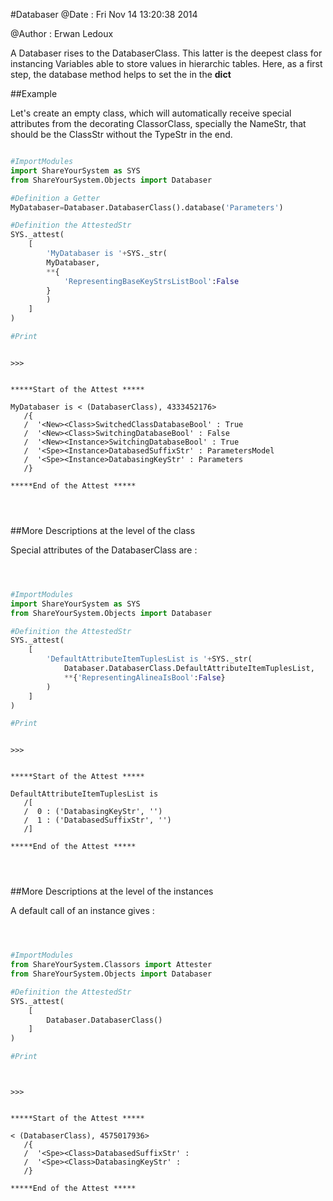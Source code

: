 
#Databaser
 @Date : Fri Nov 14 13:20:38 2014

@Author : Erwan Ledoux



A Databaser rises to the DatabaserClass. This latter is the deepest class for
instancing Variables able to store values in hierarchic tables. Here, as a first
step, the database method helps to set the <DatabasingKeyStr> in the __dict__





<!---
FrozenIsBool True
-->

##Example

Let's create an empty class, which will automatically receive
special attributes from the decorating ClassorClass,
specially the NameStr, that should be the ClassStr
without the TypeStr in the end.

```python

#ImportModules
import ShareYourSystem as SYS
from ShareYourSystem.Objects import Databaser

#Definition a Getter
MyDatabaser=Databaser.DatabaserClass().database('Parameters')

#Definition the AttestedStr
SYS._attest(
    [
        'MyDatabaser is '+SYS._str(
        MyDatabaser,
        **{
            'RepresentingBaseKeyStrsListBool':False
        }
        )
    ]
)

#Print



```


```console
>>>


*****Start of the Attest *****

MyDatabaser is < (DatabaserClass), 4333452176>
   /{
   /  '<New><Class>SwitchedClassDatabaseBool' : True
   /  '<New><Class>SwitchingDatabaseBool' : False
   /  '<New><Instance>SwitchingDatabaseBool' : True
   /  '<Spe><Instance>DatabasedSuffixStr' : ParametersModel
   /  '<Spe><Instance>DatabasingKeyStr' : Parameters
   /}

*****End of the Attest *****




```



<!--
FrozenIsBool False
-->

##More Descriptions at the level of the class

Special attributes of the DatabaserClass are :


```python



#ImportModules
import ShareYourSystem as SYS
from ShareYourSystem.Objects import Databaser

#Definition the AttestedStr
SYS._attest(
    [
        'DefaultAttributeItemTuplesList is '+SYS._str(
            Databaser.DatabaserClass.DefaultAttributeItemTuplesList,
            **{'RepresentingAlineaIsBool':False}
        )
    ]
)

#Print



```


```console
>>>


*****Start of the Attest *****

DefaultAttributeItemTuplesList is
   /[
   /  0 : ('DatabasingKeyStr', '')
   /  1 : ('DatabasedSuffixStr', '')
   /]

*****End of the Attest *****




```



<!--
FrozenIsBool False
-->

##More Descriptions at the level of the instances

A default call of an instance gives :


```python



#ImportModules
from ShareYourSystem.Classors import Attester
from ShareYourSystem.Objects import Databaser

#Definition the AttestedStr
SYS._attest(
    [
        Databaser.DatabaserClass()
    ]
)

#Print




```


```console
>>>


*****Start of the Attest *****

< (DatabaserClass), 4575017936>
   /{
   /  '<Spe><Class>DatabasedSuffixStr' :
   /  '<Spe><Class>DatabasingKeyStr' :
   /}

*****End of the Attest *****




```

